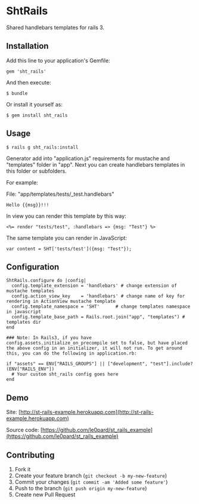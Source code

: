 # ShtRails

Shared handlebars templates for rails 3.

## Installation

Add this line to your application's Gemfile:

    gem 'sht_rails'

And then execute:

    $ bundle

Or install it yourself as:

    $ gem install sht_rails

## Usage

    $ rails g sht_rails:install

Generator add into "application.js" requirements for mustache and "templates" folder in "app". Next you can create handlebars templates in this folder or subfolders.

For example:

File: "app/templates/tests/_test.handlebars"

    Hello {{msg}}!!!

In view you can render this template by this way:

    <%= render "tests/test", :handlebars => {msg: "Test"} %> 

The same template you can render in JavaScript:

    var content = SHT['tests/test']({msg: "Test"});

## Configuration

    ShtRails.configure do |config|
      config.template_extension = 'handlebars' # change extension of mustache templates
      config.action_view_key    = 'handlebars' # change name of key for rendering in ActionView mustache template
      config.template_namespace = 'SHT'      # change templates namespace in javascript
      config.template_base_path = Rails.root.join("app", "templates") # templates dir
    end
    
    ### Note: In Rails3, if you have config.assets.initialize_on_precompile set to false, but have placed the above config in an initializer, it will not run. To get around this, you can do the following in application.rb:

    if "assets" == ENV["RAILS_GROUPS"] || ["development", "test"].include?(ENV["RAILS_ENV"])
      # Your custom sht_rails config goes here
    end

## Demo

Site: [http://st-rails-example.herokuapp.com](http://st-rails-example.herokuapp.com)

Source code: [https://github.com/le0pard/st_rails_example](https://github.com/le0pard/st_rails_example)

## Contributing

1. Fork it
2. Create your feature branch (`git checkout -b my-new-feature`)
3. Commit your changes (`git commit -am 'Added some feature'`)
4. Push to the branch (`git push origin my-new-feature`)
5. Create new Pull Request
